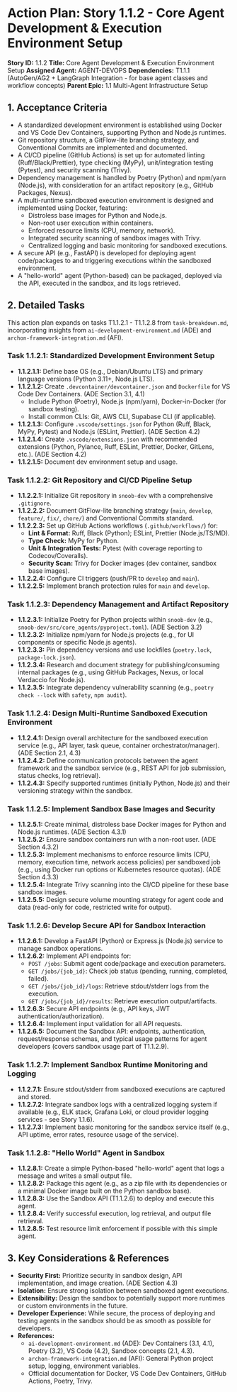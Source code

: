 # Action Plan: Story 1.1.2 - Core Agent Development & Execution Environment Setup

**Story ID:** 1.1.2
**Title:** Core Agent Development & Execution Environment Setup
**Assigned Agent:** AGENT-DEVOPS
**Dependencies:** T1.1.1 (AutoGen/AG2 + LangGraph Integration - for base agent classes and workflow concepts)
**Parent Epic:** 1.1 Multi-Agent Infrastructure Setup

## 1. Acceptance Criteria

- A standardized development environment is established using Docker and VS Code Dev Containers, supporting Python and Node.js runtimes.
- Git repository structure, a GitFlow-lite branching strategy, and Conventional Commits are implemented and documented.
- A CI/CD pipeline (GitHub Actions) is set up for automated linting (Ruff/Black/Prettier), type checking (MyPy), unit/integration testing (Pytest), and security scanning (Trivy).
- Dependency management is handled by Poetry (Python) and npm/yarn (Node.js), with consideration for an artifact repository (e.g., GitHub Packages, Nexus).
- A multi-runtime sandboxed execution environment is designed and implemented using Docker, featuring:
    - Distroless base images for Python and Node.js.
    - Non-root user execution within containers.
    - Enforced resource limits (CPU, memory, network).
    - Integrated security scanning of sandbox images with Trivy.
    - Centralized logging and basic monitoring for sandboxed executions.
- A secure API (e.g., FastAPI) is developed for deploying agent code/packages to and triggering executions within the sandboxed environment.
- A "hello-world" agent (Python-based) can be packaged, deployed via the API, executed in the sandbox, and its logs retrieved.

## 2. Detailed Tasks

This action plan expands on tasks T1.1.2.1 - T1.1.2.8 from `task-breakdown.md`, incorporating insights from `ai-development-environment.md` (ADE) and `archon-framework-integration.md` (AFI).

### Task 1.1.2.1: Standardized Development Environment Setup
   - **1.1.2.1.1:** Define base OS (e.g., Debian/Ubuntu LTS) and primary language versions (Python 3.11+, Node.js LTS).
   - **1.1.2.1.2:** Create `.devcontainer/devcontainer.json` and `Dockerfile` for VS Code Dev Containers. (ADE Section 3.1, 4.1)
      - Include Python (Poetry), Node.js (npm/yarn), Docker-in-Docker (for sandbox testing). 
      - Install common CLIs: Git, AWS CLI, Supabase CLI (if applicable).
   - **1.1.2.1.3:** Configure `.vscode/settings.json` for Python (Ruff, Black, MyPy, Pytest) and Node.js (ESLint, Prettier). (ADE Section 4.2)
   - **1.1.2.1.4:** Create `.vscode/extensions.json` with recommended extensions (Python, Pylance, Ruff, ESLint, Prettier, Docker, GitLens, etc.). (ADE Section 4.2)
   - **1.1.2.1.5:** Document dev environment setup and usage.

### Task 1.1.2.2: Git Repository and CI/CD Pipeline Setup
   - **1.1.2.2.1:** Initialize Git repository in `snoob-dev` with a comprehensive `.gitignore`.
   - **1.1.2.2.2:** Document GitFlow-lite branching strategy (`main`, `develop`, `feature/`, `fix/`, `chore/`) and Conventional Commits standard.
   - **1.1.2.2.3:** Set up GitHub Actions workflows (`.github/workflows/`) for:
      - **Lint & Format:** Ruff, Black (Python); ESLint, Prettier (Node.js/TS/MD).
      - **Type Check:** MyPy for Python.
      - **Unit & Integration Tests:** Pytest (with coverage reporting to Codecov/Coveralls).
      - **Security Scan:** Trivy for Docker images (dev container, sandbox base images).
   - **1.1.2.2.4:** Configure CI triggers (push/PR to `develop` and `main`).
   - **1.1.2.2.5:** Implement branch protection rules for `main` and `develop`.

### Task 1.1.2.3: Dependency Management and Artifact Repository
   - **1.1.2.3.1:** Initialize Poetry for Python projects within `snoob-dev` (e.g., `snoob-dev/src/core_agents/pyproject.toml`). (ADE Section 3.2)
   - **1.1.2.3.2:** Initialize npm/yarn for Node.js projects (e.g., for UI components or specific Node.js agents).
   - **1.1.2.3.3:** Pin dependency versions and use lockfiles (`poetry.lock`, `package-lock.json`).
   - **1.1.2.3.4:** Research and document strategy for publishing/consuming internal packages (e.g., using GitHub Packages, Nexus, or local Verdaccio for Node.js).
   - **1.1.2.3.5:** Integrate dependency vulnerability scanning (e.g., `poetry check --lock` with `safety`, `npm audit`).

### Task 1.1.2.4: Design Multi-Runtime Sandboxed Execution Environment
   - **1.1.2.4.1:** Design overall architecture for the sandboxed execution service (e.g., API layer, task queue, container orchestrator/manager). (ADE Section 2.1, 4.3)
   - **1.1.2.4.2:** Define communication protocols between the agent framework and the sandbox service (e.g., REST API for job submission, status checks, log retrieval).
   - **1.1.2.4.3:** Specify supported runtimes (initially Python, Node.js) and their versioning strategy within the sandbox.

### Task 1.1.2.5: Implement Sandbox Base Images and Security
   - **1.1.2.5.1:** Create minimal, distroless base Docker images for Python and Node.js runtimes. (ADE Section 4.3.1)
   - **1.1.2.5.2:** Ensure sandbox containers run with a non-root user. (ADE Section 4.3.2)
   - **1.1.2.5.3:** Implement mechanisms to enforce resource limits (CPU, memory, execution time, network access policies) per sandboxed job (e.g., using Docker run options or Kubernetes resource quotas). (ADE Section 4.3.3)
   - **1.1.2.5.4:** Integrate Trivy scanning into the CI/CD pipeline for these base sandbox images.
   - **1.1.2.5.5:** Design secure volume mounting strategy for agent code and data (read-only for code, restricted write for output).

### Task 1.1.2.6: Develop Secure API for Sandbox Interaction
   - **1.1.2.6.1:** Develop a FastAPI (Python) or Express.js (Node.js) service to manage sandbox operations.
   - **1.1.2.6.2:** Implement API endpoints for:
      - `POST /jobs`: Submit agent code/package and execution parameters.
      - `GET /jobs/{job_id}`: Check job status (pending, running, completed, failed).
      - `GET /jobs/{job_id}/logs`: Retrieve stdout/stderr logs from the execution.
      - `GET /jobs/{job_id}/results`: Retrieve execution output/artifacts.
   - **1.1.2.6.3:** Secure API endpoints (e.g., API keys, JWT authentication/authorization).
   - **1.1.2.6.4:** Implement input validation for all API requests.
   - **1.1.2.6.5:** Document the Sandbox API: endpoints, authentication, request/response schemas, and typical usage patterns for agent developers (covers sandbox usage part of T1.1.2.9).

### Task 1.1.2.7: Implement Sandbox Runtime Monitoring and Logging
   - **1.1.2.7.1:** Ensure stdout/stderr from sandboxed executions are captured and stored.
   - **1.1.2.7.2:** Integrate sandbox logs with a centralized logging system if available (e.g., ELK stack, Grafana Loki, or cloud provider logging services - see Story 1.1.6).
   - **1.1.2.7.3:** Implement basic monitoring for the sandbox service itself (e.g., API uptime, error rates, resource usage of the service).

### Task 1.1.2.8: "Hello World" Agent in Sandbox
   - **1.1.2.8.1:** Create a simple Python-based "hello-world" agent that logs a message and writes a small output file.
   - **1.1.2.8.2:** Package this agent (e.g., as a zip file with its dependencies or a minimal Docker image built on the Python sandbox base).
   - **1.1.2.8.3:** Use the Sandbox API (T1.1.2.6) to deploy and execute this agent.
   - **1.1.2.8.4:** Verify successful execution, log retrieval, and output file retrieval.
   - **1.1.2.8.5:** Test resource limit enforcement if possible with this simple agent.

## 3. Key Considerations & References

- **Security First:** Prioritize security in sandbox design, API implementation, and image creation. (ADE Section 4.3)
- **Isolation:** Ensure strong isolation between sandboxed agent executions.
- **Extensibility:** Design the sandbox to potentially support more runtimes or custom environments in the future.
- **Developer Experience:** While secure, the process of deploying and testing agents in the sandbox should be as smooth as possible for developers.
- **References:**
    - `ai-development-environment.md` (ADE): Dev Containers (3.1, 4.1), Poetry (3.2), VS Code (4.2), Sandbox concepts (2.1, 4.3).
    - `archon-framework-integration.md` (AFI): General Python project setup, logging, environment variables.
    - Official documentation for Docker, VS Code Dev Containers, GitHub Actions, Poetry, Trivy.
